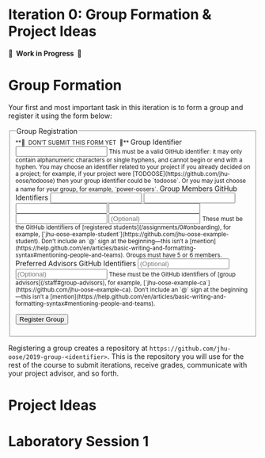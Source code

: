 # Iteration 0: Group Formation & Project Ideas

**🚧  Work in Progress  🚧**

# Group Formation

Your first and most important task in this iteration is to form a group and register it using the form below:

<form method="POST" action="https://roboose.herokuapp.com/groups">
<fieldset markdown="1">
<legend>Group Registration</legend>
<small>
**🚧  DON’T SUBMIT THIS FORM YET  🚧**
</small>

<label>
Group Identifier  
<input type="text" name="identifier">  
</label>
<small>
This must be a valid GitHub identifier: it may only contain alphanumeric characters or single hyphens, and cannot begin or end with a hyphen.  
You may choose an identifier related to your project if you already decided on a project; for example, if your project were [TODOOSE](https://github.com/jhu-oose/todoose) then your group identifier could be `todoose`. Or you may just choose a name for your group, for example, `power-oosers`.
</small>

<label>
Group Members GitHub Identifiers  
<input type="text" name="member[]">  
<input type="text" name="member[]">  
<input type="text" name="member[]">  
<input type="text" name="member[]">  
<input type="text" name="member[]">  
<input type="text" name="member[]" placeholder="(Optional)">  
</label>
<small>
These must be the GitHub identifiers of [registered students](/assignments/0#onboarding), for example, [`jhu-oose-example-student`](https://github.com/jhu-oose-example-student).  
Don’t include an `@` sign at the beginning—this isn’t a [mention](https://help.github.com/en/articles/basic-writing-and-formatting-syntax#mentioning-people-and-teams).  
Groups must have 5 or 6 members.  
</small>

<label>
Preferred Advisors GitHub Identifiers  
<input type="text" name="advisor[]" placeholder="(Optional)">  
<input type="text" name="advisor[]" placeholder="(Optional)">  
</label>
<small>
These must be the GitHub identifiers of [group advisors](/staff#group-advisors), for example, [`jhu-oose-example-ca`](https://github.com/jhu-oose-example-ca).  
Don’t include an `@` sign at the beginning—this isn’t a [mention](https://help.github.com/en/articles/basic-writing-and-formatting-syntax#mentioning-people-and-teams).  
</small>

<button>Register Group</button>
</fieldset>
</form>

Registering a group creates a repository at `https://github.com/jhu-oose/2019-group-<identifier>`. This is the repository you will use for the rest of the course to submit iterations, receive grades, communicate with your project advisor, and so forth.

# Project Ideas

# Laboratory Session 1
